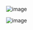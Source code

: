 
![image](https://user-images.githubusercontent.com/96426166/146779454-e28a1764-b03c-439e-bc8b-e30c57a0c3e5.png)

![image](https://user-images.githubusercontent.com/96426166/146779559-75b21b57-184a-4e68-8c18-a33f2503143c.png)
